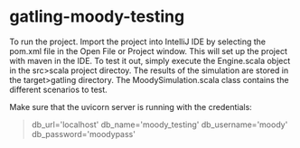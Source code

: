 gatling-moody-testing
=========================

To run the project. Import the project into IntelliJ IDE by selecting the pom.xml file in the Open File or Project window. This will set up the project with maven in the IDE.
To test it out, simply execute the Engine.scala object in the src>scala project directoy. The results of the simulation are stored in the target>gatling directory.
The MoodySimulation.scala class contains the different scenarios to test.

Make sure that the uvicorn server is running with the credentials:

  > db_url='localhost'
  > db_name='moody_testing'
  > db_username='moody'
  > db_password='moodypass'

